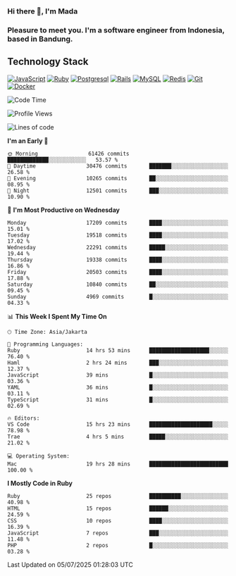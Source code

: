 ### Hi there 👋, I'm Mada
### Pleasure to meet you. I'm a software engineer from Indonesia, based in Bandung.

## Technology Stack

[![JavaScript](https://img.shields.io/badge/-JavaScript-%23F7DF1C?style=flat-square&logo=javascript&logoColor=000000&labelColor=%23F7DF1C&color=%23FFCE5A)](https://www.javascript.com/)
[![Ruby](https://img.shields.io/badge/Ruby-CC342D?style=flat-square&logo=ruby&logoColor=white)](https://www.ruby-lang.org/en/)
[![Postgresql](https://img.shields.io/badge/PostgreSQL-316192?style=flat-square&logo=postgresql&logoColor=ffffff)](https://www.postgresql.org/)
[![Rails](https://img.shields.io/badge/Ruby_on_Rails-CC0000?style=flat-square&logo=ruby-on-rails&logoColor=white)](https://rubyonrails.org/)
[![MySQL](https://img.shields.io/badge/-MySQL-4479A1?style=flat-square&logo=MySQL&logoColor=ffffff)](https://www.mysql.com/)
[![Redis](https://img.shields.io/badge/-Redis-DC382D?style=flat-square&logo=Redis&logoColor=ffffff)](https://redis.io/)
[![Git](https://img.shields.io/badge/-Git-%23F05032?style=flat-square&logo=git&logoColor=%23ffffff)](https://git-scm.com/)
[![Docker](https://img.shields.io/badge/-Docker-2496ED?style=flat-square&logo=docker&logoColor=ffffff)](https://www.docker.com/)
<!--
**madaarya/madaarya** is a ✨ _special_ ✨ repository because its `README.md` (this file) appears on your GitHub profile.

Here are some ideas to get you started:

- 🔭 I’m currently working on ...
- 🌱 I’m currently learning ...
- 👯 I’m looking to collaborate on ...
- 🤔 I’m looking for help with ...
- 💬 Ask me about ...
- 📫 How to reach me: ...
- 😄 Pronouns: ...
- ⚡ Fun fact: ...
-->
<!--START_SECTION:waka-->
![Code Time](http://img.shields.io/badge/Code%20Time-7%2C452%20hrs%2020%20mins-blue)

![Profile Views](http://img.shields.io/badge/Profile%20Views-0-blue)

![Lines of code](https://img.shields.io/badge/From%20Hello%20World%20I%27ve%20Written-52.0%20million%20lines%20of%20code-blue)

**I'm an Early 🐤** 

```text
🌞 Morning                61426 commits       █████████████░░░░░░░░░░░░   53.57 % 
🌆 Daytime                30476 commits       ███████░░░░░░░░░░░░░░░░░░   26.58 % 
🌃 Evening                10265 commits       ██░░░░░░░░░░░░░░░░░░░░░░░   08.95 % 
🌙 Night                  12501 commits       ███░░░░░░░░░░░░░░░░░░░░░░   10.90 % 
```
📅 **I'm Most Productive on Wednesday** 

```text
Monday                   17209 commits       ████░░░░░░░░░░░░░░░░░░░░░   15.01 % 
Tuesday                  19518 commits       ████░░░░░░░░░░░░░░░░░░░░░   17.02 % 
Wednesday                22291 commits       █████░░░░░░░░░░░░░░░░░░░░   19.44 % 
Thursday                 19338 commits       ████░░░░░░░░░░░░░░░░░░░░░   16.86 % 
Friday                   20503 commits       ████░░░░░░░░░░░░░░░░░░░░░   17.88 % 
Saturday                 10840 commits       ██░░░░░░░░░░░░░░░░░░░░░░░   09.45 % 
Sunday                   4969 commits        █░░░░░░░░░░░░░░░░░░░░░░░░   04.33 % 
```


📊 **This Week I Spent My Time On** 

```text
🕑︎ Time Zone: Asia/Jakarta

💬 Programming Languages: 
Ruby                     14 hrs 53 mins      ███████████████████░░░░░░   76.40 % 
Haml                     2 hrs 24 mins       ███░░░░░░░░░░░░░░░░░░░░░░   12.37 % 
JavaScript               39 mins             █░░░░░░░░░░░░░░░░░░░░░░░░   03.36 % 
YAML                     36 mins             █░░░░░░░░░░░░░░░░░░░░░░░░   03.11 % 
TypeScript               31 mins             █░░░░░░░░░░░░░░░░░░░░░░░░   02.69 % 

🔥 Editors: 
VS Code                  15 hrs 23 mins      ████████████████████░░░░░   78.98 % 
Trae                     4 hrs 5 mins        █████░░░░░░░░░░░░░░░░░░░░   21.02 % 

💻 Operating System: 
Mac                      19 hrs 28 mins      █████████████████████████   100.00 % 
```

**I Mostly Code in Ruby** 

```text
Ruby                     25 repos            ██████████░░░░░░░░░░░░░░░   40.98 % 
HTML                     15 repos            ██████░░░░░░░░░░░░░░░░░░░   24.59 % 
CSS                      10 repos            ████░░░░░░░░░░░░░░░░░░░░░   16.39 % 
JavaScript               7 repos             ███░░░░░░░░░░░░░░░░░░░░░░   11.48 % 
PHP                      2 repos             █░░░░░░░░░░░░░░░░░░░░░░░░   03.28 % 
```




 Last Updated on 05/07/2025 01:28:03 UTC
<!--END_SECTION:waka-->

